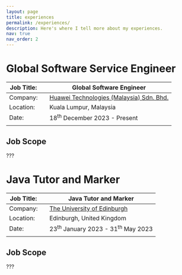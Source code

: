 ```yaml
---
layout: page
title: experiences
permalink: /experiences/
description: Here's where I tell more about my experiences.
nav: true
nav_order: 2
---
```


# Global Software Service Engineer

| Job Title: |   | Global Software Engineer                                               |
| ---------  | - | ---------------------------------------------------------------------- |
| Company:   |   | [Huawei Technologies (Malaysia) Sdn. Bhd.](https://www.huawei.com/my/) |
| Location:  |   | Kuala Lumpur, Malaysia                                                 |
| Date:      |   | 18<sup>th</sup> December 2023 - Present                                |
|            |   |                                                                        |

## Job Scope

???

# Java Tutor and Marker

| Job Title: |   | Java Tutor and Marker                                   |
| ---------  | - | ------------------------------------------------------- |
| Company:   |   | [The University of Edinburgh](https://www.ed.ac.uk/)    |
| Location:  |   | Edinburgh, United Kingdom                               |
| Date:      |   | 23<sup>th</sup> January 2023 - 31<sup>th</sup> May 2023 |
|            |   |                                                         |

## Job Scope

???
